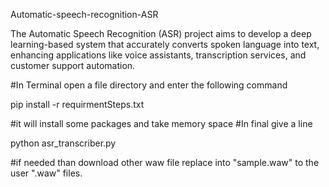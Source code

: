  Automatic-speech-recognition-ASR

The Automatic Speech Recognition (ASR) project aims to develop a deep learning-based system that accurately converts spoken language into text, enhancing applications like voice assistants, transcription services, and customer support automation.


#In Terminal open a file directory and enter the following command


pip install -r requirmentSteps.txt


#it will install some packages and take memory space
#In final give a line 


python asr_transcriber.py


#if needed than download other waw file replace into "sample.waw" to the user ".waw" files. 
